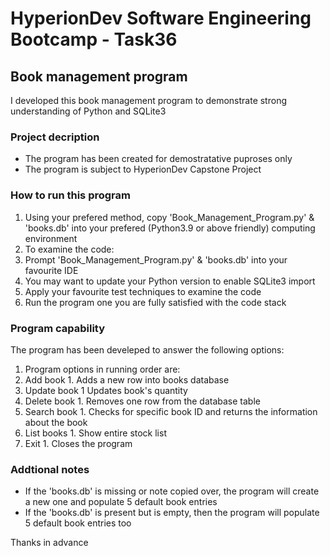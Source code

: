 # HyperionDev Software Engineering Bootcamp - Task36

## Book management program

I developed this book management program to demonstrate strong understanding of Python and SQLite3

### Project decription

* The program has been created for demostratative puproses only
* The program is subject to HyperionDev Capstone Project

### How to run this program

1. Using your prefered method, copy 'Book_Management_Program.py' & 'books.db' into your prefered (Python3.9 or above friendly) computing environment
2. To examine the code:
  1. Prompt 'Book_Management_Program.py' & 'books.db' into your favourite IDE
  2. You may want to update your Python version to enable SQLite3 import
  3. Apply your favourite test techniques to examine the code
  4. Run the program one you are fully satisfied with the code stack

### Program capability

The program has been develeped to answer the following options: 
1. Program options in running order are:
  1. Add book
    1. Adds a new row into books database
  2. Update book
    1 Updates book's quantity
  3. Delete book
    1. Removes one row from the database table 
  4. Search book
    1. Checks for specific book ID and returns the information about the book
  5. List books
    1. Show entire stock list
  0. Exit
    1. Closes the program 
    
### Addtional notes

* If the 'books.db' is missing or note copied over, the program will create a new one and populate 5 default book entries
* If the 'books.db' is present but is empty, then the program will populate 5 default book entries too 


Thanks in advance
